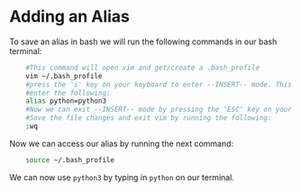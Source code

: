 # Adding an Alias

To save an alias in bash we will run the following commands in our bash terminal:

```bash
    #This command will open vim and get/create a .bash_profile
    vim ~/.bash_profile
    #press the 'i' key on your keyboard to enter --INSERT-- mode. This will allow you to enter text into the .bash_profile
    #enter the following:
    alias python=python3
    #Now we can exit --INSERT-- mode by pressing the 'ESC' key on your keyboard
    #Save the file changes and exit vim by running the following:
    :wq
```

Now we can access our alias by running the next command:

```bash
    source ~/.bash_profile
```

We can now use `python3` by typing in `python` on our terminal.
